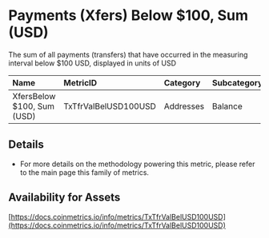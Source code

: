 # Payments \(Xfers\) Below $100, Sum \(USD\)

The sum of all payments \(transfers\) that have occurred in the measuring interval below $100 USD, displayed in units of USD

| Name | MetricID | Category | Subcategory | Type | Unit | Interval |
| :--- | :--- | :--- | :--- | :--- | :--- | :--- |
| XfersBelow $100, Sum \(USD\) | TxTfrValBelUSD100USD | Addresses | Balance | Sum | USD | 1 day |

## Details

* For more details on the methodology powering this metric, please refer to the main page this family of metrics.

## Availability for Assets

[https://docs.coinmetrics.io/info/metrics/TxTfrValBelUSD100USD](https://docs.coinmetrics.io/info/metrics/TxTfrValBelUSD100USD)







